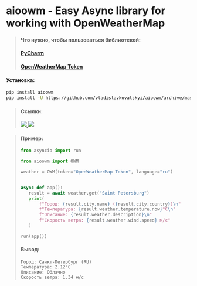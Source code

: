 # aioowm - Easy Async library for working with OpenWeatherMap

> #### Что нужно, чтобы пользоваться библиотекой:
>#### [PyCharm](https://www.jetbrains.com/ru-ru/pycharm/)
>#### [OpenWeatherMap Token](https://home.openweathermap.org/api_keys)

#### Установка:

```sh
pip install aioowm
pip install -U https://github.com/vladislavkovalskyi/aioowm/archive/master.zip
```

> #### Ссылки:
><a href="https://vk.me/join/AJQ1d5U7ihh63fJPq9y_NWDO">
>    <img src="https://img.shields.io/static/v1?message=VK%20chat&label=&color=orange">
></a>
><a href="https://github.com/vladislavkovalskyi/aioowm/blob/master/docs/docs.md">
>    <img src="https://img.shields.io/static/v1?message=Documentation&label=&color=blue">
></a>

> #### Пример:
>```python
>from asyncio import run
>
>from aioowm import OWM
>
>weather = OWM(token="OpenWeatherMap Token", language="ru")
>
>
>async def app():
>    result = await weather.get("Saint Petersburg")
>    print(
>        f"Город: {result.city.name} ({result.city.country})\n"
>        f"Температура: {result.weather.temperature.now}°C\n"
>        f"Описание: {result.weather.description}\n"
>        f"Скорость ветра: {result.weather.wind.speed} м/с"
>    )
>
>run(app())
>```
>#### Вывод:
>```
>Город: Санкт-Петербург (RU)
>Температура: 2.12°C
>Описание: Облачно
>Скорость ветра: 1.34 м/с
>```